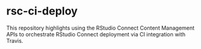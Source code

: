 # rsc-ci-deploy

This repository highlights using the RStudio Connect Content Management APIs to
orchestrate RStudio Connect deployment via CI integration with Travis.
